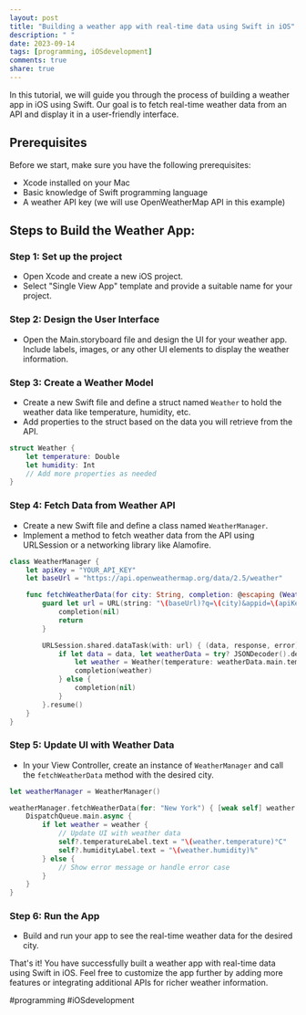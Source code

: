 ```yaml
---
layout: post
title: "Building a weather app with real-time data using Swift in iOS"
description: " "
date: 2023-09-14
tags: [programming, iOSdevelopment]
comments: true
share: true
---
```


In this tutorial, we will guide you through the process of building a weather app in iOS using Swift. Our goal is to fetch real-time weather data from an API and display it in a user-friendly interface.

## Prerequisites

Before we start, make sure you have the following prerequisites:

- Xcode installed on your Mac
- Basic knowledge of Swift programming language
- A weather API key (we will use OpenWeatherMap API in this example)

## Steps to Build the Weather App:

### Step 1: Set up the project

- Open Xcode and create a new iOS project.
- Select "Single View App" template and provide a suitable name for your project.

### Step 2: Design the User Interface

- Open the Main.storyboard file and design the UI for your weather app. Include labels, images, or any other UI elements to display the weather information.

### Step 3: Create a Weather Model

- Create a new Swift file and define a struct named `Weather` to hold the weather data like temperature, humidity, etc.
- Add properties to the struct based on the data you will retrieve from the API.

```swift
struct Weather {
    let temperature: Double
    let humidity: Int
    // Add more properties as needed
}
```

### Step 4: Fetch Data from Weather API

- Create a new Swift file and define a class named `WeatherManager`.
- Implement a method to fetch weather data from the API using URLSession or a networking library like Alamofire.

```swift
class WeatherManager {
    let apiKey = "YOUR_API_KEY"
    let baseUrl = "https://api.openweathermap.org/data/2.5/weather"

    func fetchWeatherData(for city: String, completion: @escaping (Weather?) -> Void) {
        guard let url = URL(string: "\(baseUrl)?q=\(city)&appid=\(apiKey)") else {
            completion(nil)
            return
        }

        URLSession.shared.dataTask(with: url) { (data, response, error) in
            if let data = data, let weatherData = try? JSONDecoder().decode(WeatherData.self, from: data) {
                let weather = Weather(temperature: weatherData.main.temp, humidity: weatherData.main.humidity)
                completion(weather)
            } else {
                completion(nil)
            }
        }.resume()
    }
}
```

### Step 5: Update UI with Weather Data

- In your View Controller, create an instance of `WeatherManager` and call the `fetchWeatherData` method with the desired city.

```swift
let weatherManager = WeatherManager()

weatherManager.fetchWeatherData(for: "New York") { [weak self] weather in
    DispatchQueue.main.async {
        if let weather = weather {
            // Update UI with weather data
            self?.temperatureLabel.text = "\(weather.temperature)°C"
            self?.humidityLabel.text = "\(weather.humidity)%"
        } else {
            // Show error message or handle error case
        }
    }
}
```

### Step 6: Run the App

- Build and run your app to see the real-time weather data for the desired city.

That's it! You have successfully built a weather app with real-time data using Swift in iOS. Feel free to customize the app further by adding more features or integrating additional APIs for richer weather information.

#programming #iOSdevelopment